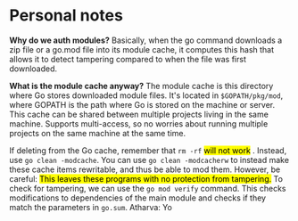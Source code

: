 # Personal notes

**Why do we auth modules?**
Basically, when the go command downloads a zip file or a go.mod file into its module cache, it computes this hash that allows it to detect tampering compared to when the file was first downloaded. 

**What is the module cache anyway?**
The module cache is this directory where Go stores downloaded module files. It's located in `$GOPATH/pkg/mod`, where GOPATH is the path where Go is stored on the machine or server.
This cache can be shared between multiple projects living in the same machine. Supports multi-access, so no worries about running multiple projects on the same machine at the same time.

If deleting from the Go cache, remember that `rm -rf` <mark style="background: undefined;">will not work</mark> . Instead, use `go clean -modcache`. You can use `go clean -modcacherw` to instead make these cache items rewritable, and thus be able to mod them. However, be careful: <mark style="background: undefined;">This leaves these programs with no protection from tampering.</mark> 
To check for tampering, we can use the `go mod verify` command. This checks modifications to dependencies of the main module and checks if they match the parameters in `go.sum`.
Atharva: Yo
